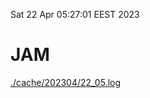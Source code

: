 Sat 22 Apr 05:27:01 EEST 2023
# JAM
<a href='./cache/202304/22_05.log'>./cache/202304/22_05.log</a>
